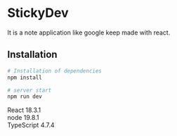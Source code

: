 # StickyDev

It is a note application like google keep made with react. 

## Installation

```bash
# Installation of dependencies
npm install

# server start
npm run dev
```

React      18.3.1  
node       19.8.1  
TypeScript 4.7.4  
